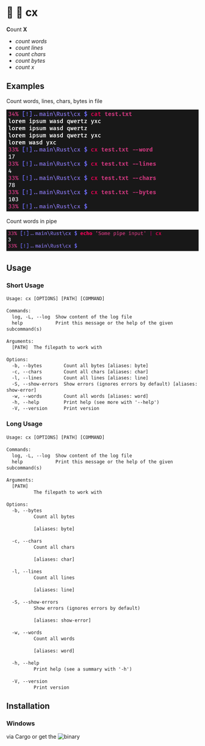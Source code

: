 # 🧮 📄 cx

**C**ount **X**

* *count words*
* *count lines*
* *count chars*
* *count bytes*
* *count x*

## Examples

Count words, lines, chars, bytes in file 

![screenshot](https://github.com/Phydon/cx/blob/master/assets/cx_file.png)

Count words in pipe 

![screenshot](https://github.com/Phydon/cx/blob/master/assets/cx_pipe.png)

## Usage

### Short Usage

```
Usage: cx [OPTIONS] [PATH] [COMMAND]

Commands:
  log, -L, --log  Show content of the log file
  help            Print this message or the help of the given subcommand(s)

Arguments:
  [PATH]  The filepath to work with

Options:
  -b, --bytes        Count all bytes [aliases: byte]
  -c, --chars        Count all chars [aliases: char]
  -l, --lines        Count all lines [aliases: line]
  -S, --show-errors  Show errors (ignores errors by default) [aliases: show-error]
  -w, --words        Count all words [aliases: word]
  -h, --help         Print help (see more with '--help')
  -V, --version      Print version
```

### Long Usage

```
Usage: cx [OPTIONS] [PATH] [COMMAND]

Commands:
  log, -L, --log  Show content of the log file
  help            Print this message or the help of the given subcommand(s)

Arguments:
  [PATH]
          The filepath to work with

Options:
  -b, --bytes
          Count all bytes

          [aliases: byte]

  -c, --chars
          Count all chars

          [aliases: char]

  -l, --lines
          Count all lines

          [aliases: line]

  -S, --show-errors
          Show errors (ignores errors by default)

          [aliases: show-error]

  -w, --words
          Count all words

          [aliases: word]

  -h, --help
          Print help (see a summary with '-h')

  -V, --version
          Print version
```


## Installation

### Windows

via Cargo or get the ![binary](https://github.com/Phydon/cx/releases)
